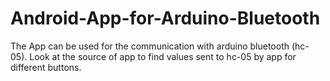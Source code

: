 # Android-App-for-Arduino-Bluetooth
The App can be used for the communication with arduino bluetooth (hc-05).
Look at the source of app to find values sent to hc-05 by app for different buttons.
